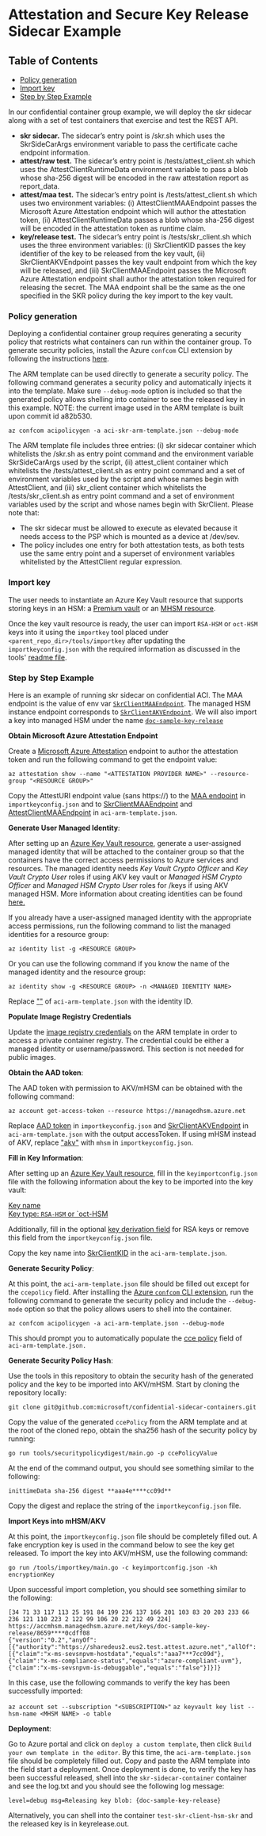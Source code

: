 # Attestation and Secure Key Release Sidecar Example

## Table of Contents
- [Policy generation](#policy-generation)
- [Import key](#import-key)
- [Step by Step Example](#step-by-step-example)

In our confidential container group example, we will deploy the skr sidecar along with a set of test containers that exercise and test the REST API.
- **skr sidecar.** The sidecar’s entry point is /skr.sh which uses the SkrSideCarArgs environment variable to pass the certificate cache endpoint information.
- **attest/raw test.** The sidecar’s entry point is /tests/attest_client.sh which uses the AttestClientRuntimeData environment variable to pass a blob whose sha-256 digest will be encoded in the raw attestation report as report_data.
- **attest/maa test.** The sidecar’s entry point is /tests/attest_client.sh which uses two environment variables: (i) AttestClientMAAEndpoint passes the Microsoft Azure Attestation endpoint which will author the attestation token, (ii) AttestClientRuntimeData passes a blob whose sha-256 digest will be encoded in the attestation token as runtime claim.
- **key/release test.** The sidecar’s entry point is /tests/skr_client.sh which uses the three environment variables: (i) SkrClientKID passes the key identifier of the key to be released from the key vault, (ii) SkrClientAKVEndpoint passes the key vault endpoint from which the key will be released, and (iii) SkrClientMAAEndpoint passes the Microsoft Azure Attestation endpoint shall author the attestation token required for releasing the secret. The MAA endpoint shall be the same as the one specified in the SKR policy during the key import to the key vault.


### Policy generation
Deploying a confidential container group requires generating a security policy that restricts what containers can run within the container group. To generate security policies, install the Azure `confcom` CLI extension by following the instructions [here](https://github.com/Azure/azure-cli-extensions/tree/main/src/confcom/azext_confcom#microsoft-azure-cli-confcom-extension-examples).  

The ARM template can be used directly to generate a security policy. The following command generates a security policy and automatically injects it into the template. Make sure `--debug-mode` option is included so that the generated policy allows shelling into container to see the released key in this example. NOTE: the current image used in the ARM template is built upon commit id a82b530. 

`az confcom acipolicygen -a aci-skr-arm-template.json --debug-mode`

The ARM template file includes three entries: (i) skr sidecar container which whitelists the /skr.sh as entry point command and the environment variable SkrSideCarArgs used by the script, (ii) attest_client container which whitelists the /tests/attest_client.sh as entry point command and a set of environment variables used by the script and whose names begin with AttestClient, and  (iii) skr_client container which whitelists the /tests/skr_client.sh as entry point command and a set of environment variables used by the script and whose names begin with SkrClient. 
Please note that:
- The skr sidecar must be allowed to execute as elevated because it needs access to the PSP which is mounted as a device at /dev/sev. 
- The policy includes one entry for both attestation tests, as both tests use the same entry point and a superset of environment variables whitelisted by the AttestClient regular expression.


### Import key

The user needs to instantiate an Azure Key Vault resource that supports storing keys in an HSM: a [Premium vault](https://learn.microsoft.com/en-us/azure/key-vault/general/overview) or an [MHSM resource](https://docs.microsoft.com/en-us/azure/key-vault/managed-hsm/overview).

Once the key vault resource is ready, the user can import `RSA-HSM` or `oct-HSM` keys into it using the `importkey` tool placed under `<parent_repo_dir>/tools/importkey` after updating the `importkeyconfig.json` with the required information as discussed in the tools' [readme file](https://github.com/microsoft/confidential-sidecar-containers/tree/main/tools/importkey).


### Step by Step Example 

Here is an example of running skr sidecar on confidential ACI. The MAA endpoint is the value of env var [`SkrClientMAAEndpoint`](aci-arm-template.json?plain=1#L55). 
The managed HSM instance endpoint corresponds to [`SkrClientAKVEndpoint`](aci-arm-template.json?plain=1#L59). We will also import a key into managed HSM under the name [`doc-sample-key-release`](aci-arm-template.json?plain=1#L64)


**Obtain Microsoft Azure Attestation Endpoint**

Create a [Microsoft Azure Attestation](https://learn.microsoft.com/en-us/azure/attestation/overview) endpoint to author the attestation token and run the following command to get the endpoint value:

`az attestation show --name "<ATTESTATION PROVIDER NAME>" --resource-group "<RESOURCE GROUP>"`

Copy the AttestURI endpoint value (sans https://) to the [MAA endpoint](importkeyconfig.json#L6) in `importkeyconfig.json` and to [SkrClientMAAEndpoint](aci-arm-template.json#L56) and [AttestClientMAAEndpoint](aci-arm-template.json#L106) in `aci-arm-template.json`.


**Generate User Managed Identity**: 

After setting up an [Azure Key Vault resource](#import-key), generate a user-assigned managed identity that will be attached to the container group so that the containers have the correct access permissions to Azure services and resources. The managed identity needs *Key Vault Crypto Officer* and *Key Vault Crypto User* roles if using AKV key vault or *Managed HSM Crypto Officer* and *Managed HSM Crypto User* roles for /keys if using AKV managed HSM. More information about creating identities can be found [here.](https://docs.microsoft.com/en-us/azure/active-directory/managed-identities-azure-resources/)

If you already have a user-assigned managed identity with the appropriate access permissions, run the following command to list the managed identities for a resource group:

`az identity list -g <RESOURCE GROUP>`

Or you can use the following command if you know the name of the managed identity and the resource group:

`az identity show -g <RESOURCE GROUP> -n <MANAGED IDENTITY NAME>`

Replace ["<managed-identity-with-right-permissions-to-key-vault>"](aci-arm-template.json#:~:text=%22%3Cmanaged%2Didentity%2Dwith%2Dright%2Dpermissions%2Dto%2Dkey%2Dvault%3E%22) of `aci-arm-template.json` with the identity ID.


**Populate Image Registry Credentials**

Update the [image registry credentials](aci-arm-template.json?plain=1#L123) on the ARM template in order to access a private container registry. The credential could be either a managed identity or username/password. This section is not needed for public images. 


**Obtain the AAD token**: 

The AAD token with permission to AKV/mHSM can be obtained with the following command:

`az account get-access-token --resource https://managedhsm.azure.net`

Replace [AAD token](importkeyconfig.json#L11) in `importkeyconfig.json` and [SkrClientAKVEndpoint](aci-arm-template.json#L60) in `aci-arm-template.json` with the output accessToken. If using mHSM instead of AKV, replace ["akv"](importkeyconfig.json#L8) with `mhsm` in `importkeyconfig.json`.


**Fill in Key Information**: 

After setting up an [Azure Key Vault resource](#import-key), fill in the `keyimportconfig.json` file with the following information about the key to be imported into the key vault: 

[Key name](importkeyconfig.json#L3)<br />
[Key type: `RSA-HSM` or `oct-HSM](importkeyconfig.json#L4)<br />

Additionally, fill in the optional [key derivation field](importkeyconfig.json#L14) for RSA keys or remove this field from the `importkeyconfig.json` file.

Copy the key name into [SkrClientKID](aci-arm-template.json#L64) in the `aci-arm-template.json`.


**Generate Security Policy**: 

At this point, the `aci-arm-template.json` file should be filled out except for the `ccepolicy` field. After installing the [Azure `confcom` CLI extension](#policy-generation), run the following command to generate the security policy and include the `--debug-mode` option so that the policy allows users to shell into the container. 

`az confcom acipolicygen -a aci-arm-template.json --debug-mode`

This should prompt you to automatically populate the [cce policy](aci-arm-template.json#L142) field of `aci-arm-template.json.`


**Generate Security Policy Hash**: 

Use the tools in this repository to obtain the security hash of the generated policy and the key to be imported into AKV/mHSM. Start by cloning the repository locally:

`git clone git@github.com:microsoft/confidential-sidecar-containers.git`

Copy the value of the generated `ccePolicy` from the ARM template and at the root of the cloned repo, obtain the sha256 hash of the security policy by running: 

`go run tools/securitypolicydigest/main.go -p ccePolicyValue`

At the end of the command output, you should see something similar to the following: 

    inittimeData sha-256 digest **aaa4e****cc09d**

Copy the digest and replace the [<hash-digest-of-the-security-policy>](importkeyconfig.json#L11) string of the `importkeyconfig.json` file.


**Import Keys into mHSM/AKV**

At this point, the `importkeyconfig.json` file should be completely filled out. A fake encryption key is used in the command below to see the key get released. To import the key into AKV/mHSM, use the following command:

`go run /tools/importkey/main.go -c keyimportconfig.json -kh encryptionKey`

Upon successful import completion, you should see something similar to the following: 

```
[34 71 33 117 113 25 191 84 199 236 137 166 201 103 83 20 203 233 66 236 121 110 223 2 122 99 106 20 22 212 49 224]
https://accmhsm.managedhsm.azure.net/keys/doc-sample-key-release/8659****0cdff08
{"version":"0.2","anyOf":[{"authority":"https://sharedeus2.eus2.test.attest.azure.net","allOf":[{"claim":"x-ms-sevsnpvm-hostdata","equals":"aaa7***7cc09d"},{"claim":"x-ms-compliance-status","equals":"azure-compliant-uvm"},{"claim":"x-ms-sevsnpvm-is-debuggable","equals":"false"}]}]}
```

In this case, use the following commands to verify the key has been successfully imported: 


`az account set --subscription "<SUBSCRIPTION>"`
`az keyvault key list --hsm-name <MHSM NAME> -o table` 


**Deployment**: 

Go to Azure portal and click on `deploy a custom template`, then click `Build your own template in the editor`. By this time, the `aci-arm-template.json` file should be completely filled out. Copy and paste the ARM template into the field start a deployment. Once deployment is done, to verify the key has been successful released, shell into the `skr-sidecar-container` container and see the log.txt and you should see the following log message: 

```
level=debug msg=Releasing key blob: {doc-sample-key-release}
```

Alternatively, you can shell into the container `test-skr-client-hsm-skr` and the released key is in keyrelease.out. 
